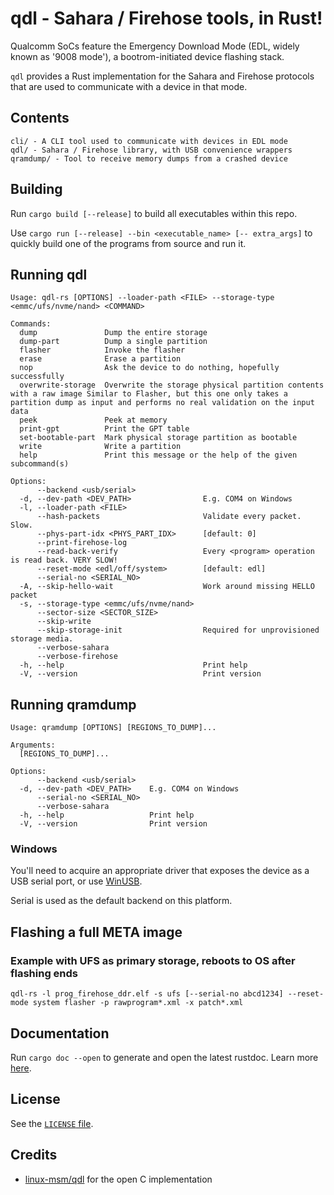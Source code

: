 # qdl - Sahara / Firehose tools, in Rust!

Qualcomm SoCs feature the Emergency Download Mode (EDL, widely known as '9008 mode'), a bootrom-initiated device flashing stack.

`qdl` provides a Rust implementation for the Sahara and Firehose protocols that are used to communicate with a device in that mode.

## Contents
```
cli/ - A CLI tool used to communicate with devices in EDL mode
qdl/ - Sahara / Firehose library, with USB convenience wrappers
qramdump/ - Tool to receive memory dumps from a crashed device
```

## Building
Run `cargo build [--release]` to build all executables within this repo.

Use `cargo run [--release] --bin <executable_name> [-- extra_args]` to quickly build one of the programs from source and run it.

## Running qdl
```
Usage: qdl-rs [OPTIONS] --loader-path <FILE> --storage-type <emmc/ufs/nvme/nand> <COMMAND>

Commands:
  dump               Dump the entire storage
  dump-part          Dump a single partition
  flasher            Invoke the flasher
  erase              Erase a partition
  nop                Ask the device to do nothing, hopefully successfully
  overwrite-storage  Overwrite the storage physical partition contents with a raw image Similar to Flasher, but this one only takes a partition dump as input and performs no real validation on the input data
  peek               Peek at memory
  print-gpt          Print the GPT table
  set-bootable-part  Mark physical storage partition as bootable
  write              Write a partition
  help               Print this message or the help of the given subcommand(s)

Options:
      --backend <usb/serial>
  -d, --dev-path <DEV_PATH>                E.g. COM4 on Windows
  -l, --loader-path <FILE>
      --hash-packets                       Validate every packet. Slow.
      --phys-part-idx <PHYS_PART_IDX>      [default: 0]
      --print-firehose-log
      --read-back-verify                   Every <program> operation is read back. VERY SLOW!
      --reset-mode <edl/off/system>        [default: edl]
      --serial-no <SERIAL_NO>
  -A, --skip-hello-wait                    Work around missing HELLO packet
  -s, --storage-type <emmc/ufs/nvme/nand>
      --sector-size <SECTOR_SIZE>
      --skip-write
      --skip-storage-init                  Required for unprovisioned storage media.
      --verbose-sahara
      --verbose-firehose
  -h, --help                               Print help
  -V, --version                            Print version
```

## Running qramdump
```
Usage: qramdump [OPTIONS] [REGIONS_TO_DUMP]...

Arguments:
  [REGIONS_TO_DUMP]...

Options:
      --backend <usb/serial>
  -d, --dev-path <DEV_PATH>    E.g. COM4 on Windows
      --serial-no <SERIAL_NO>
      --verbose-sahara
  -h, --help                   Print help
  -V, --version                Print version
```

### Windows
You'll need to acquire an appropriate driver that exposes the device as a USB serial port, or use [WinUSB](https://learn.microsoft.com/en-us/windows-hardware/drivers/usbcon/winusb-installation).

Serial is used as the default backend on this platform.

## Flashing a full META image
### Example with UFS as primary storage, reboots to OS after flashing ends
```
qdl-rs -l prog_firehose_ddr.elf -s ufs [--serial-no abcd1234] --reset-mode system flasher -p rawprogram*.xml -x patch*.xml
```

## Documentation

Run `cargo doc --open` to generate and open the latest rustdoc. Learn more [here](https://doc.rust-lang.org/cargo/commands/cargo-doc.html).

## License

See the [`LICENSE` file](/LICENSE).

## Credits

* [linux-msm/qdl](https://github.com/linux-msm/qdl) for the open C implementation

